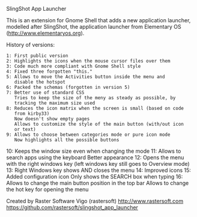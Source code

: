 SlingShot App Launcher

This is an extension for Gnome Shell that adds a new application launcher,
modelled after SlingShot, the application launcher from Elementary OS
(http://www.elementaryos.org).

History of versions:

    1: First public version
    2: Highlights the icons when the mouse cursor files over them
    3: Code much more compliant with Gnome Shell style
    4: Fixed three forgotten "this."
    5: Allows to move the Activities button inside the menu and
       disable the hotspot
    6: Packed the schemas (forgotten in version 5)
    7: Better use of standard CSS
       Tries to keep the size of the meny as steady as possible, by
       tracking the maximum size used
    8: Reduces the icon matrix when the screen is small (based on code
       from kirby33)
       Now doesn't show empty pages
       Allows to customize the style of the main button (with/out icon
       or text)
    9: Allows to choose between categories mode or pure icon mode
       Now highlights all the possible buttons
   10: Keeps the window size even when changing the mode
   11: Allows to search apps using the keyboard
       Better appearance
   12: Opens the menu with the right windows key (left windows key still
       goes to Overview mode)
   13: Right Windows key shows AND closes the menu
   14: Improved icons
   15: Added configuration icon
       Only shows the SEARCH box when typing
   16: Allows to change the main button position in the top bar
       Allows to change the hot key for opening the menu

Created by Raster Software Vigo (rastersoft)
http://www.rastersoft.com
https://github.com/rastersoft/slingshot_app_launcher
